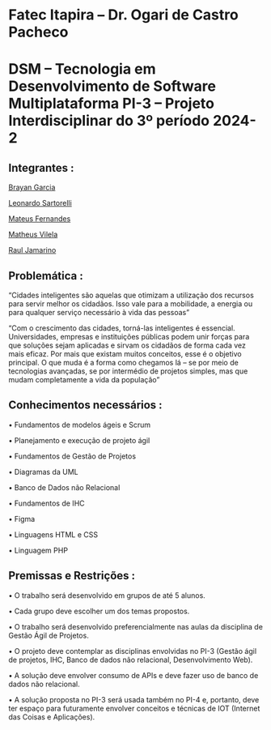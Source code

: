 # Fatec Itapira – Dr. Ogari de Castro Pacheco
# DSM – Tecnologia em Desenvolvimento de Software Multiplataforma PI-3 – Projeto Interdisciplinar do 3º período 2024-2
          

## Integrantes :

[Brayan Garcia](https://github.com/BrayanDG)

[Leonardo Sartorelli](https://github.com/leosartorelli1)

[Mateus Fernandes](https://github.com/mateusfsan)

[Matheus Vilela](https://github.com/MSVilela)

[Raul Jamarino](https://github.com/rjamarino)

## Problemática :

“Cidades inteligentes são aquelas que otimizam a utilização dos recursos para servir melhor os cidadãos. Isso vale para a mobilidade, a energia ou para qualquer serviço necessário à vida das pessoas” 

“Com o crescimento das cidades, torná-las inteligentes é essencial. Universidades, empresas e instituições públicas podem unir forças para que soluções sejam aplicadas e sirvam os cidadãos de forma cada vez mais eficaz.
Por mais que existam muitos conceitos, esse é o objetivo principal. O que muda é a forma como chegamos lá – se por meio de tecnologias avançadas, se por intermédio de projetos simples, mas que mudam completamente a vida da população” 

## Conhecimentos necessários :

•	Fundamentos de modelos ágeis e Scrum

•	Planejamento e execução de projeto ágil

•	Fundamentos de Gestão de Projetos

•	Diagramas da UML

•	Banco de Dados não Relacional

•	Fundamentos de IHC

•	Figma

•	Linguagens HTML e CSS

•	Linguagem PHP

## Premissas e Restrições : 

•	O trabalho será desenvolvido em grupos de até 5 alunos.

•	Cada grupo deve escolher um dos temas propostos.

•	O trabalho será desenvolvido preferencialmente nas aulas da disciplina de Gestão Ágil de Projetos.

•	O projeto deve contemplar as disciplinas envolvidas no PI-3 (Gestão ágil de projetos, IHC, Banco de dados não relacional, Desenvolvimento Web).

•	A solução deve envolver consumo de APIs e deve fazer uso de banco de dados não relacional.

•	A solução proposta no PI-3 será usada também no PI-4 e, portanto, deve ter espaço para futuramente envolver conceitos e técnicas de IOT (Internet das Coisas e Aplicações).







